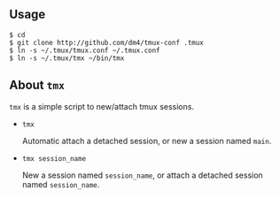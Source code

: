 Usage
-----

    $ cd
    $ git clone http://github.com/dm4/tmux-conf .tmux
    $ ln -s ~/.tmux/tmux.conf ~/.tmux.conf
    $ ln -s ~/.tmux/tmx ~/bin/tmx

About `tmx`
-----------

`tmx` is a simple script to new/attach tmux sessions.

- `tmx`

    Automatic attach a detached session, or new a session named `main`.

- `tmx session_name`

    New a session named `session_name`, or attach a detached session named `session_name`.
